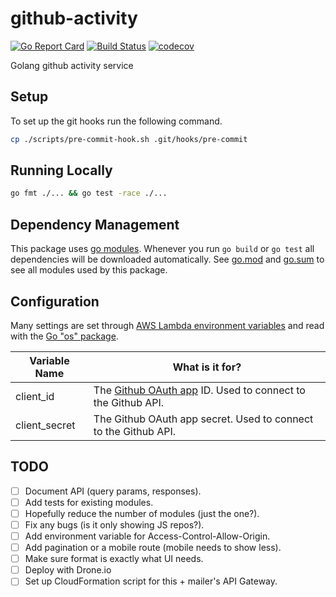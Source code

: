 # github-activity

[![Go Report Card](https://goreportcard.com/badge/github.com/JustinDFuller/github-activity/internal)](https://goreportcard.com/report/github.com/JustinDFuller/github-activity/internal)
[![Build Status](https://cloud.drone.io/api/badges/JustinDFuller/github-activity/status.svg)](https://cloud.drone.io/JustinDFuller/github-activity)
[![codecov](https://codecov.io/gh/JustinDFuller/github-activity/branch/master/graph/badge.svg)](https://codecov.io/gh/JustinDFuller/github-activity)

Golang github activity service

## Setup

To set up the git hooks run the following command.

```bash
cp ./scripts/pre-commit-hook.sh .git/hooks/pre-commit
```

## Running Locally

```bash
go fmt ./... && go test -race ./...
```

## Dependency Management

This package uses [go modules](https://github.com/golang/go/wiki/Modules). Whenever you run `go build` or `go test` all dependencies will be downloaded automatically. See [go.mod](./go.mod) and [go.sum](go.sum) to see all modules used by this package.

## Configuration

Many settings are set through [AWS Lambda environment variables](https://docs.aws.amazon.com/lambda/latest/dg/env_variables.html) and read with the [Go "os" package](https://gobyexample.com/environment-variables).

| Variable Name                    | What is it for?                                                                                                  |
|----------------------------------|------------------------------------------------------------------------------------------------------------------|
| client_id                        | The [Github OAuth app](https://auth0.com/docs/connections/social/github) ID. Used to connect to the Github API.  |
| client_secret                    | The Github OAuth app secret. Used to connect to the Github API.                                                  |

## TODO

* [ ] Document API (query params, responses).
* [ ] Add tests for existing modules.
* [ ] Hopefully reduce the number of modules (just the one?).
* [ ] Fix any bugs (is it only showing JS repos?).
* [ ] Add environment variable for Access-Control-Allow-Origin.
* [ ] Add pagination or a mobile route (mobile needs to show less).
* [ ] Make sure format is exactly what UI needs.
* [ ] Deploy with Drone.io
* [ ] Set up CloudFormation script for this + mailer's API Gateway.

